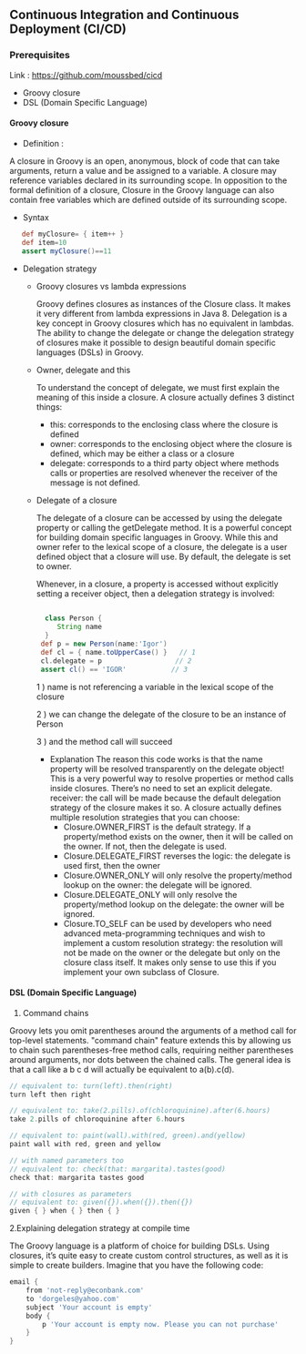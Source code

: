 ## Continuous Integration and Continuous Deployment (CI/CD)

### Prerequisites 
Link : https://github.com/moussbed/cicd
- Groovy closure
- DSL (Domain Specific Language)

#### Groovy closure

- Definition :

A closure in Groovy is an open, anonymous, block of code that can take arguments, return a value and be assigned to a variable.
A closure may reference variables declared in its surrounding scope. In opposition to the formal definition of a closure, Closure in the Groovy language can also contain free variables which are defined outside of its surrounding scope.

- Syntax 

```groovy
   def myClosure= { item++ } 
   def item=10
   assert myClosure()==11
```

- Delegation strategy

  - Groovy closures vs lambda expressions
  
    Groovy defines closures as instances of the Closure class. It makes it very different from lambda expressions in Java 8. Delegation is a key concept in Groovy closures which has no equivalent in lambdas. The ability to change the delegate or change the delegation strategy of closures make it possible to design beautiful domain specific languages (DSLs) in Groovy.
  
  - Owner, delegate and this
  
    To understand the concept of delegate, we must first explain the meaning of this inside a closure. A closure actually defines 3 distinct things:
  
      - this:  corresponds to the enclosing class where the closure is defined
      - owner: corresponds to the enclosing object where the closure is defined, which may be either a class or a closure
      - delegate: corresponds to a third party object where methods calls or properties are resolved whenever the receiver of the message is not defined.
 
  - Delegate of a closure

    The delegate of a closure can be accessed by using the delegate property or calling the getDelegate method. It is a powerful concept for building domain specific languages in Groovy. While this and owner refer to the lexical scope of a closure, the delegate is a user defined object that a closure will use. By default, the delegate is set to owner.

    Whenever, in a closure, a property is accessed without explicitly setting a receiver object, then a delegation strategy is involved:
    
    ```groovy
      
      class Person {
         String name
      }
     def p = new Person(name:'Igor') 
     def cl = { name.toUpperCase() }   // 1           
     cl.delegate = p                  // 2              
     assert cl() == 'IGOR'           // 3
    ```
    
     1 ) name is not referencing a variable in the lexical scope of the closure
  
     2 ) we can change the delegate of the closure to be an instance of Person
    
     3 ) and the method call will succeed
     
    - Explanation
      The reason this code works is that the name property will be resolved transparently on the delegate object! This is a very powerful way to resolve properties or method calls inside closures. There’s no need to set an explicit delegate. receiver: the call will be made because the default delegation strategy of the closure makes it so. A closure actually defines multiple resolution strategies that you can choose:
        - Closure.OWNER_FIRST is the default strategy. If a property/method exists on the owner, then it will be called on the owner. If not, then the delegate is used.
        - Closure.DELEGATE_FIRST reverses the logic: the delegate is used first, then the owner
        - Closure.OWNER_ONLY will only resolve the property/method lookup on the owner: the delegate will be ignored.
        - Closure.DELEGATE_ONLY will only resolve the property/method lookup on the delegate: the owner will be ignored.
        - Closure.TO_SELF can be used by developers who need advanced meta-programming techniques and wish to implement a custom resolution strategy: the resolution will not be made on the owner or the delegate but only on the closure class itself. It makes only sense to use this if you implement your own subclass of Closure.


#### DSL (Domain Specific Language)  

1. Command chains

Groovy lets you omit parentheses around the arguments of a method call for top-level statements. "command chain" feature extends this by allowing us to chain such parentheses-free method calls, requiring neither parentheses around arguments, nor dots between the chained calls. The general idea is that a call like a b c d will actually be equivalent to a(b).c(d). 

```groovy
// equivalent to: turn(left).then(right)
turn left then right

// equivalent to: take(2.pills).of(chloroquinine).after(6.hours)
take 2.pills of chloroquinine after 6.hours

// equivalent to: paint(wall).with(red, green).and(yellow)
paint wall with red, green and yellow

// with named parameters too
// equivalent to: check(that: margarita).tastes(good)
check that: margarita tastes good

// with closures as parameters
// equivalent to: given({}).when({}).then({})
given { } when { } then { }

```


2.Explaining delegation strategy at compile time

The Groovy language is a platform of choice for building DSLs. Using closures, it’s quite easy to create custom control structures, as well as it is simple to create builders. Imagine that you have the following code:

```groovy
email {
    from 'not-reply@econbank.com'
    to 'dorgeles@yahoo.com'
    subject 'Your account is empty'
    body {
        p 'Your account is empty now. Please you can not purchase'
    }
}
```

